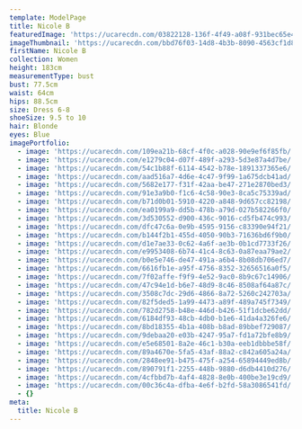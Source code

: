 ```yaml
---
template: ModelPage
title: Nicole B
featuredImage: 'https://ucarecdn.com/03822128-136f-4f49-a08f-931bec65e420/'
imageThumbnail: 'https://ucarecdn.com/bbd76f03-14d8-4b3b-8090-4563cf1d8e63/'
firstName: Nicole B
collection: Women
height: 183cm
measurementType: bust
bust: 77.5cm
waist: 64cm
hips: 88.5cm
size: Dress 6-8
shoeSize: 9.5 to 10
hair: Blonde
eyes: Blue
imagePortfolio:
  - image: 'https://ucarecdn.com/109ea21b-68cf-4f0c-a028-90e9ef6f85fb/'
  - image: 'https://ucarecdn.com/e1279c04-d07f-489f-a293-5d3e87a4d7be/'
  - image: 'https://ucarecdn.com/54c1b88f-6114-4542-b78e-1891337365e6/'
  - image: 'https://ucarecdn.com/aad516a7-4d6e-4c47-9f99-1a675dcb41ad/'
  - image: 'https://ucarecdn.com/5682e177-f31f-42aa-be47-271e2870bed3/'
  - image: 'https://ucarecdn.com/91e3a9b0-f1c6-4c58-90e3-8ca5c75339ad/'
  - image: 'https://ucarecdn.com/b71d0b01-5910-4220-a848-9d657cc82198/'
  - image: 'https://ucarecdn.com/ea0199a9-dd5b-478b-a79d-027b582266f0/'
  - image: 'https://ucarecdn.com/3d530552-d900-436c-9016-cd5fb474c993/'
  - image: 'https://ucarecdn.com/dfc47c6a-0e9b-4595-9156-c83390e94f21/'
  - image: 'https://ucarecdn.com/b144f2b1-455d-4050-90b3-71636bd6f9b0/'
  - image: 'https://ucarecdn.com/d1e7ae33-0c62-4a6f-ae3b-0b1cd7733f26/'
  - image: 'https://ucarecdn.com/e9953408-6b74-41c4-8c63-0a87eaa79ae2/'
  - image: 'https://ucarecdn.com/b0e5e746-de47-491a-a6b4-8b08db706ed7/'
  - image: 'https://ucarecdn.com/6616fb1e-a95f-4756-8352-32656516a0f5/'
  - image: 'https://ucarecdn.com/7f02affe-f9f9-4e52-9ac0-8b9c67c14906/'
  - image: 'https://ucarecdn.com/47c94e1d-b6e7-48d9-8c46-8508af64a87c/'
  - image: 'https://ucarecdn.com/3508c7dc-29d6-4866-8a72-5260c242703a/'
  - image: 'https://ucarecdn.com/82f5ded5-1a99-4473-a89f-489a745f7349/'
  - image: 'https://ucarecdn.com/782d2758-b48e-446d-b426-51f1dcbe62dd/'
  - image: 'https://ucarecdn.com/6184df93-48cb-4db0-b1e6-41da4a326fe6/'
  - image: 'https://ucarecdn.com/8bd18355-4b1a-408b-b8ad-89bbef729087/'
  - image: 'https://ucarecdn.com/9debaa20-e03b-4247-95a7-fd1a72bfe8b9/'
  - image: 'https://ucarecdn.com/e5e68501-8a2e-46c1-b30a-eeb1dbbbe58f/'
  - image: 'https://ucarecdn.com/89a4670e-5fa5-43af-88a2-c842a605a24a/'
  - image: 'https://ucarecdn.com/2848ee91-b475-475f-a254-65894449ed8b/'
  - image: 'https://ucarecdn.com/890791f1-2255-448b-9880-d6db4410d276/'
  - image: 'https://ucarecdn.com/4cfbbd7b-4af4-4828-8e0b-400be3e19cd9/'
  - image: 'https://ucarecdn.com/00c36c4a-dfba-4e6f-b2fd-58a3086541fd/'
  - {}
meta:
  title: Nicole B
---
```



